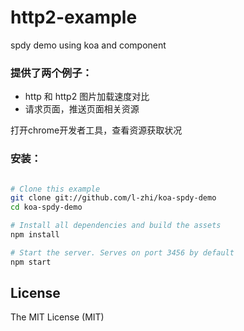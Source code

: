 # http2-example
spdy demo using koa and component

### 提供了两个例子：
- http 和 http2 图片加载速度对比
- 请求页面，推送页面相关资源

打开chrome开发者工具，查看资源获取状况

### 安装：
```bash

# Clone this example
git clone git://github.com/l-zhi/koa-spdy-demo
cd koa-spdy-demo

# Install all dependencies and build the assets
npm install

# Start the server. Serves on port 3456 by default
npm start
```

## License

The MIT License (MIT)
